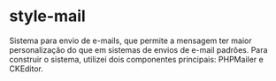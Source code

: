 # style-mail
Sistema para envio de e-mails, que permite a mensagem ter maior personalização do que em sistemas de envios de e-mail padrões. Para construir o sistema, utilizei dois componentes principais: PHPMailer e CKEditor.
